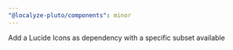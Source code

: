 ```yaml
---
"@localyze-pluto/components": minor
---
```


Add a Lucide Icons as dependency with a specific subset available
